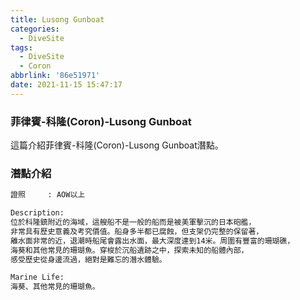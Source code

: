 ```yaml
---
title: Lusong Gunboat
categories:
  - DiveSite
tags:
  - DiveSite
  - Coron
abbrlink: '86e51971'
date: 2021-11-15 15:47:17
---
```

### 菲律賓-科隆(Coron)-Lusong Gunboat
<!--more-->
這篇介紹菲律賓-科隆(Coron)-Lusong Gunboat潛點。

### 潛點介紹
```sh
證照     : AOW以上

Description:
位於科隆鎮附近的海域，這艘船不是一般的船而是被美軍擊沉的日本砲艦，
非常具有歷史意義及考究價值。船身多半都已腐蝕，但支架仍完整的保留著，
離水面非常的近，退潮時船尾會露出水面，最大深度達到14米。周圍有豐富的珊瑚礁，
海葵和其他常見的珊瑚魚。穿梭於沉船遺跡之中，探索未知的船體內部，
感受歷史從身邊流過，絕對是難忘的潛水體驗。

Marine Life:
海葵、其他常見的珊瑚魚。
```